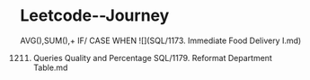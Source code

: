 # Leetcode--Journey
AVG(),SUM(),+ IF/ CASE WHEN
![](SQL/1173. Immediate Food Delivery I.md)

1211. Queries Quality and Percentage
SQL/1179. Reformat Department Table.md
